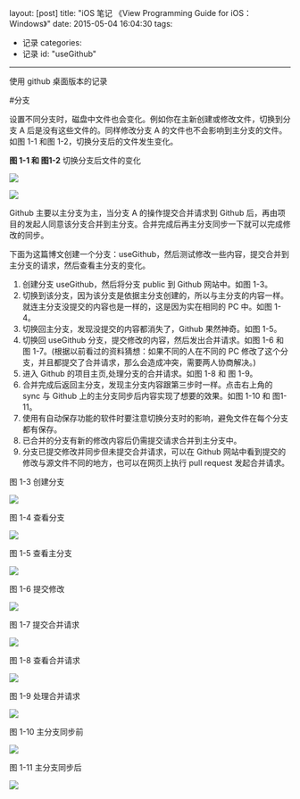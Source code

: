layout: [post]
title: "iOS 笔记 《View Programming Guide for iOS：Windows》"
date: 2015-05-04 16:04:30
tags: 
- 记录
categories: 
- 记录
id: "useGithub"

---
使用 github 桌面版本的记录

#分支

设置不同分支时，磁盘中文件也会变化。例如你在主新创建或修改文件，切换到分支 A 后是没有这些文件的。同样修改分支 A 的文件也不会影响到主分支的文件。如图 1-1 和图 1-2，切换分支后的文件发生变化。


**图 1-1 和 图1-2** 切换分支后文件的变化

![](./1-1.png)

![](./1-2.png)


Github 主要以主分支为主，当分支 A 的操作提交合并请求到 Github 后，再由项目的发起人同意该分支合并到主分支。合并完成后再主分支同步一下就可以完成修改的同步。

下面为这篇博文创建一个分支：useGithub，然后测试修改一些内容，提交合并到主分支的请求，然后查看主分支的变化。

1. 创建分支 useGithub，然后将分支 public 到 Github 网站中。如图 1-3。
2. 切换到该分支，因为该分支是依据主分支创建的，所以与主分支的内容一样。就连主分支没提交的内容也是一样的，这是因为实在相同的 PC 中。如图 1-4。
3. 切换回主分支，发现没提交的内容都消失了，Github 果然神奇。如图 1-5。
4. 切换回 useGithub 分支，提交修改的内容，然后发出合并请求。如图 1-6 和 图 1-7。(根据以前看过的资料猜想：如果不同的人在不同的 PC 修改了这个分支，并且都提交了合并请求，那么会造成冲突，需要两人协商解决。)
5. 进入 Github 的项目主页,处理分支的合并请求。如图 1-8 和 图 1-9。
6. 合并完成后返回主分支，发现主分支内容跟第三步时一样。点击右上角的 sync 与 Github 上的主分支同步后内容实现了想要的效果。如图 1-10 和 图1-11。
7. 使用有自动保存功能的软件时要注意切换分支时的影响，避免文件在每个分支都有保存。
8. 已合并的分支有新的修改内容后仍需提交请求合并到主分支中。
9. 分支已提交修改并同步但未提交合并请求，可以在 Github 网站中看到提交的修改与源文件不同的地方，也可以在网页上执行 pull request 发起合并请求。

图 1-3 创建分支

![](./1-3.png)

图 1-4 查看分支

![](./1-4.png)

图 1-5 查看主分支

![](./1-5.png)

图 1-6 提交修改

![](./1-6.png)

图 1-7 提交合并请求

![](./1-7.png)

图 1-8 查看合并请求

![](./1-8.png)

图 1-9 处理合并请求

![](./1-9.png)

图 1-10 主分支同步前

![](./1-10.png)


图 1-11 主分支同步后

![](./1-11.png)
